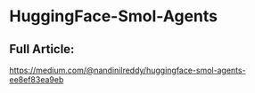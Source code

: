 # HuggingFace-Smol-Agents

## Full Article:
https://medium.com/@nandinilreddy/huggingface-smol-agents-ee8ef83ea9eb

